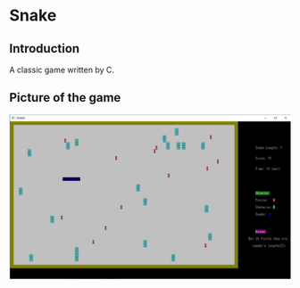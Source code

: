 # Snake

## Introduction

A classic game written by C.

## Picture of the game
![picture](https://github.com/teng2023/Snake/blob/main/picture.png)
